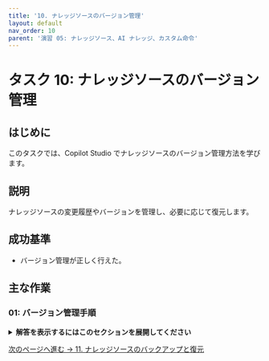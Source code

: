 ```yaml
---
title: '10. ナレッジソースのバージョン管理'
layout: default
nav_order: 10
parent: '演習 05: ナレッジソース、AI ナレッジ、カスタム命令'
---
```


# タスク 10: ナレッジソースのバージョン管理

## はじめに

このタスクでは、Copilot Studio でナレッジソースのバージョン管理方法を学びます。

## 説明

ナレッジソースの変更履歴やバージョンを管理し、必要に応じて復元します。

## 成功基準

- バージョン管理が正しく行えた。

## 主な作業

### 01: バージョン管理手順

<details markdown="block">
  <summary><strong>解答を表示するにはこのセクションを展開してください</strong></summary>

1. ナレッジソースのバージョン管理画面を開きます。
1. 変更履歴やバージョンの確認、復元を行います。

</details>

[次のページへ進む → 11. ナレッジソースのバックアップと復元](0511.md)
